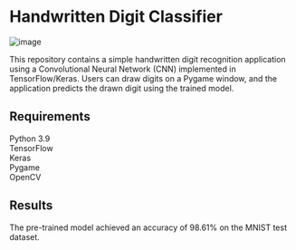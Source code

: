 # Handwritten Digit Classifier

![image](https://github.com/CharchaGalav/Handwritten-Digit-Classifier/assets/89523701/fcd343bf-967a-42e5-94be-ca7f31d193ff)


This repository contains a simple handwritten digit recognition application using a Convolutional Neural Network (CNN) implemented in TensorFlow/Keras. Users can draw digits on a Pygame window, and the application predicts the drawn digit using the trained model.

## Requirements
Python 3.9 <br>
TensorFlow <br>
Keras <br>
Pygame <br>
OpenCV <br>


## Results
The pre-trained model achieved an accuracy of 98.61% on the MNIST test dataset.

